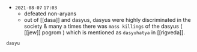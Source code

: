 - `2021-08-07` `17:03`
	- defeated non-aryans
	- out of [[dasa]] and dasyus, dasyus were highly discriminated in the society & many a times there was `mass killings` of the dasyus ( [[jew]] pogrom ) which is mentioned as `dasyuhatya` in [[rigveda]].	

```query
dasyu
```